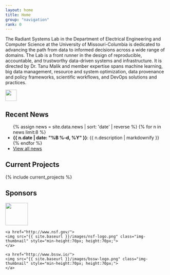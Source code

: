 ```yaml
---
layout: home
title: Home
group: "navigation"
rank: 0
---
```


<div id="fb-root"></div>
<script>(function(d, s, id) {
  var js, fjs = d.getElementsByTagName(s)[0];
  if (d.getElementById(id)) return;
  js = d.createElement(s); js.id = id;
  js.src = "//connect.facebook.net/en_US/sdk.js#xfbml=1&version=v2.10";
  fjs.parentNode.insertBefore(js, fjs);
}(document, 'script', 'facebook-jssdk'));</script>

<script async defer id="github-bjs" src="https://buttons.github.io/buttons.js"></script>

<p class="lead">
The Radiant Systems Lab in the Department of Electrical Engineering and Computer Science at the University of Missouri-Columbia is dedicated to advancing the path from data to informed decisions across a wide range of domains. The Lab is a front runner in the design of reproducible, accountable, and trustworthy data-driven systems and infrastructure. It is directed by Dr. Tanu Malik and member expertise spans machine learning, big data management, resource and system optimization,  data provenance and policy frameworks, scientific workflows, and DevOps solutions and practices. 

</p>

<p class="lead">

<!--
<a href="https://twitter.com/mu-radiant" class="twitter-follow-button" data-size="large" data-show-count="false" data-show-screen-name="false">Follow @uw_db</a><script async src="//platform.twitter.com/widgets.js" charset="utf-8"></script>

<a href="https://medium.com/@mu-radiant"><img class="icon" src="https://cdn-images-1.medium.com/max/800/1*F6SrJR7_s95r6oCF3ugMZw.png" alt="follow mu-radiant on medium" title="follow mu-radiant on medium" height="24"/></a>
-->

<!--<a class="github-button" href="https://github.com/depaul-dice" 
  aria-label="Follow @depaul-dice on GitHub"></a> --> 
<a href="https://github.com/depaul-dice" aria-label="Follow @depaul-dice on GitHub"> <img src="https://s18955.pcdn.co/wp-content/uploads/2018/02/github.png" width="35"> </a>

</p>


## Recent News
<!-- see also news.markdown -->
<style>
#RecentNews li>p {display: inline;}
</style>
<ul id="RecentNews">
{% assign news = site.data.news | sort: 'date' | reverse %}
{% for n in news limit:8 %}
  <li>
   <span><b>{{ n.date | date: "%B %-d, %Y" }}</b></span>: {{ n.description | markdownify }}
  </li>
{% endfor %}
  <li>
   <a href="news.html">View all news</a>
  </li>
</ul>


## Current Projects

{% include current_projects %}

## Sponsors

<div height="50" class="flex-container logos images-container">
    <a href="https://offices.depaul.edu/research-services/Pages/default.aspx">
    <img src="{{ site.baseurl }}/images/depaul-logo.png" class="img-thumbnail" style="min-height:70px; height:70px;">
    </a>

    <a href="http://www.nsf.gov/">
    <img src="{{ site.baseurl }}/images/nsf-logo.png" class="img-thumbnail" style="min-height:70px; height:70px;">
    </a>

    <a href="http://www.bssw.io/">
    <img src="{{ site.baseurl }}/images/bssw-logo.png" class="img-thumbnail" style="min-height:70px; height:70px;">
    </a>

</div>
